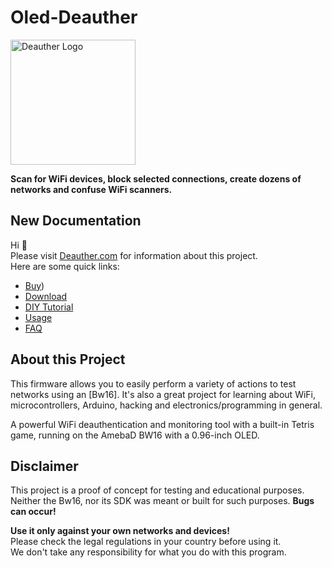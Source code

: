 # Oled-Deauther
<img src='https://deauther.com/img/logo.png' alt='Deauther Logo' width='200' />

**Scan for WiFi devices, block selected connections, create dozens of networks and confuse WiFi scanners.**

## New Documentation

Hi 👋  
Please visit [Deauther.com](https://deauther.com) for information about this project.  
Here are some quick links:

* [Buy]([https://www.youtube.com/watch?v=dQw4w9WgXcQ))
* [Download](https://deauther.com/docs/download)
* [DIY Tutorial](https://concuchaba.github.io/docs)
* [Usage]([https://www.youtube.com/watch?v=dQw4w9WgXcQ)
* [FAQ]([https://www.youtube.com/watch?v=dQw4w9WgXcQ)

## About this Project

This firmware allows you to easily perform a variety of actions to test networks using an [Bw16]. It's also a great project for learning about WiFi, microcontrollers, Arduino, hacking and electronics/programming in general.  

A powerful WiFi deauthentication and monitoring tool with a built-in Tetris game, running on the AmebaD BW16 with a 0.96-inch OLED.

## Disclaimer

This project is a proof of concept for testing and educational purposes.  
Neither the Bw16, nor its SDK was meant or built for such purposes. **Bugs can occur!**  

**Use it only against your own networks and devices!**  
Please check the legal regulations in your country before using it.  
We don't take any responsibility for what you do with this program. 
